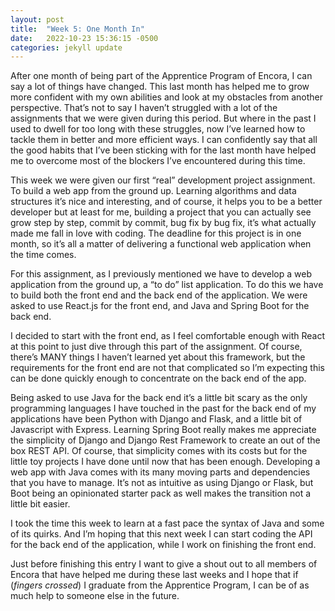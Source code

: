 ```yaml
---
layout: post
title:  "Week 5: One Month In"
date:   2022-10-23 15:36:15 -0500
categories: jekyll update
---
```


After one month of being part of the Apprentice Program of Encora, I can say a lot of things have changed. This last month has helped me to grow more confident with my own abilities and look at my obstacles from another perspective. That’s not to say I haven’t struggled with a lot of the assignments that we were given during this period. But where in the past I used to dwell for too long with these struggles, now I’ve learned how to tackle them in better and more efficient ways. I can confidently say that all the good habits that I’ve been sticking with for the last month have helped me to overcome most of the blockers I’ve encountered during this time.

This week we were given our first “real” development project assignment. To build a web app from the ground up. Learning algorithms and data structures it’s nice and interesting, and of course, it helps you to be a better developer but at least for me, building a project that you can actually see grow step by step, commit by commit, bug fix by bug fix, it’s what actually made me fall in love with coding. The deadline for this project is in one month, so it’s all a matter of delivering a functional web application when the time comes.

For this assignment, as I previously mentioned we have to develop a web application from the ground up, a “to do” list application. To do this we have to build both the front end and the back end of the application. We were asked to use React.js for the front end, and Java and Spring Boot for the back end.

I decided to start with the front end, as I feel comfortable enough with React at this point to just dive through this part of the assignment. Of course, there’s MANY things I haven’t learned yet about this framework, but the requirements for the front end are not that complicated so I’m expecting this can be done quickly enough to concentrate on the back end of the app. 

Being asked to use Java for the back end it’s a little bit scary as the only programming languages I have touched in the past for the back end of my applications have been Python with Django and Flask, and a little bit of Javascript with Express. Learning Spring Boot really makes me appreciate the simplicity of Django and Django Rest Framework to create an out of the box REST API. Of course, that simplicity comes with its costs but for the little toy projects I have done until now that has been enough. Developing a web app with Java comes with its many moving parts and dependencies that you have to manage. It’s not as intuitive as using Django or Flask, but Boot being an opinionated starter pack as well makes the transition not a little bit easier.

I took the time this week to learn at a fast pace the syntax of Java and some of its quirks. And I’m hoping that this next week I can start coding the API for the back end of the application, while I work on finishing the front end.

Just before finishing this entry I want to give a shout out to all members of Encora that have helped me during these last weeks and I hope that if (*fingers crossed*) I graduate from the Apprentice Program, I can be of as much help to someone else in the future.
